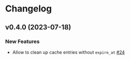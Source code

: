 # Changelog

## v0.4.0 (2023-07-18)

### New Features

- Allow to clean up cache entries without `expire_at` [#24](https://github.com/bsm/extsort/pull/24)
